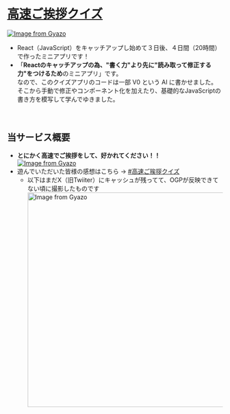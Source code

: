 # [**高速ご挨拶クイズ**](https://high-speed-greetings-quiz.vercel.app/)
[![Image from Gyazo](https://i.gyazo.com/459e9a399414cd8a4e5fa2f101b6b09f.png)](https://high-speed-greetings-quiz.vercel.app/)
- React（JavaScript）をキャッチアップし始めて３日後、４日間（20時間）で作ったミニアプリです！
- 「**Reactのキャッチアップの為、"書く力"より先に"読み取って修正する力"をつけるため**のミニアプリ」です。    
  なので、このクイズアプリのコードは一部 V0 という AI に書かせました。  
  そこから手動で修正やコンポーネント化を加えたり、基礎的なJavaScriptの書き方を模写して学んでゆきました。

　
## 当サービス概要
- **とにかく高速でご挨拶をして、好かれてください！！**  
  [![Image from Gyazo](https://i.gyazo.com/f93c87e8ebf9e5fdb0110e38394d9aba.gif)](https://gyazo.com/f93c87e8ebf9e5fdb0110e38394d9aba)
- 遊んでいただいた皆様の感想はこちら → [#高速ご挨拶クイズ](https://x.com/search?q=%23高速ご挨拶クイズ&src=recent_search_click&f=live)
  - 以下はまだX（旧Twiiter）にキャッシュが残ってて、OGPが反映できてない頃に撮影したものです
    <img src="https://i.gyazo.com/3a8deb56aab2de2b7128fc621cbd3dc7.gif" alt="Image from Gyazo" width="500"/>
  
